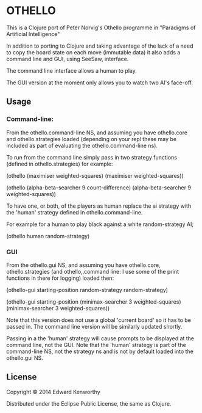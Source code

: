 # OTHELLO

This is a Clojure port of Peter Norvig's Othello programme in "Paradigms of Artificial Intelligence"

In addition to porting to Clojure and taking advantage of the lack of a need to copy the board state on each move (immutable data)
it also adds a command line and GUI, using SeeSaw, interface.

The command line interface allows a human to play.

The GUI version at the moment only allows you to watch two AI's face-off.

## Usage

### Command-line:

From the othello.command-line NS, and assuming you have othello.core and othello.strategies loaded
(depending on your repl these may be included as part of evaluating the othello.command-line ns).

To run from the command line simply pass in two strategy functions (defined in othello.strategies) for example:

(othello (maximiser weighted-squares)
         (maximiser weighted-squares))

(othello (alpha-beta-searcher 9 count-difference)
         (alpha-beta-searcher 9 weighted-squares))

To have one, or both, of the players as human replace the ai strategy with the 'human' strategy defined in othello.command-line.

For example for a human to play black against a white random-strategy AI;

(othello human random-strategy)

### GUI

From the othello.gui NS, and assuming you have othello.core, othello.strategies (and othello,.command line: I use some of the print functions in
there for logging) loaded then:

(othello-gui starting-position random-strategy random-strategy)

(othello-gui starting-position (minimax-searcher 3 weighted-squares) (minimax-searcher 3 weighted-squares))

Note that this version does not use a global 'current board' so it has to be passed in. The command line version will be similarly updated shortly.

Passing in a the 'human' strategy will cause prompts to be displayed at the command line, not the GUI. Note that the 'human' strategy is part of the
command-line NS, not the strategy ns and is not by default loaded into the othello.gui NS.

## License

Copyright © 2014 Edward Kenworthy

Distributed under the Eclipse Public License, the same as Clojure.
